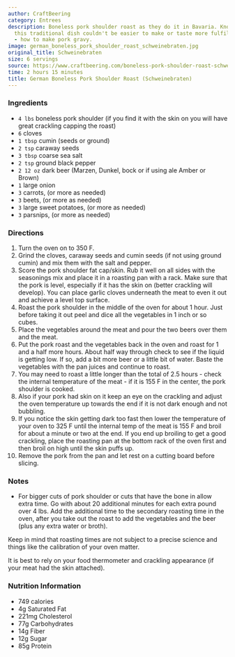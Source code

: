 ```yaml
---
author: CraftBeering
category: Entrees
description: Boneless pork shoulder roast as they do it in Bavaria. Known as Schweinebraten
  this traditional dish couldn't be easier to make or taste more fulfilling. Plus
  - how to make pork gravy.
image: german_boneless_pork_shoulder_roast_schweinebraten.jpg
original_title: Schweinebraten
size: 6 servings
source: https://www.craftbeering.com/boneless-pork-shoulder-roast-schweinebraten/
time: 2 hours 15 minutes
title: German Boneless Pork Shoulder Roast (Schweinebraten)
---
```

### Ingredients

* `4 lbs` boneless pork shoulder (if you find it with the skin on you will have great crackling capping the roast)
* `6` cloves
* `1 tbsp` cumin (seeds or ground)
* `2 tsp` caraway seeds
* `3 tbsp` coarse sea salt
* `2 tsp` ground black pepper
* `2 12 oz` dark beer (Marzen, Dunkel, bock or if using ale Amber or Brown)
* `1` large onion
* `3` carrots, (or more as needed)
* `3` beets, (or more as needed)
* `3` large sweet potatoes, (or more as needed)
* `3` parsnips, (or more as needed)

### Directions

1. Turn the oven on to 350 F.
2. Grind the cloves, caraway seeds and cumin seeds (if not using ground cumin) and mix them with the salt and pepper.
3. Score the pork shoulder fat cap/skin. Rub it well on all sides with the seasonings mix and place it in a roasting pan with a rack. Make sure that the pork is level, especially if it has the skin on (better crackling will develop). You can place garlic cloves underneath the meat to even it out and achieve a level top surface.
4. Roast the pork shoulder in the middle of the oven for about 1 hour. Just before taking it out peel and dice all the vegetables in 1 inch or so cubes.
5. Place the vegetables around the meat and pour the two beers over them and the meat.
6. Put the pork roast and the vegetables back in the oven and roast for 1 and a half more hours. About half way through check to see if the liquid is getting low. If so, add a bit more beer or a little bit of water. Baste the vegetables with the pan juices and continue to roast.
7. You may need to roast a little longer than the total of 2.5 hours - check the internal temperature of the meat - if it is 155 F in the center, the pork shoulder is cooked.
8. Also if your pork had skin on it keep an eye on the crackling and adjust the oven temperature up towards the end if it is not dark enough and not bubbling.
9. If you notice the skin getting dark too fast then lower the temperature of your oven to 325 F until the internal temp of the meat is 155 F and broil for about a minute or two at the end. If you end up broiling to get a good crackling, place the roasting pan at the bottom rack of the oven first and then broil on high until the skin puffs up.
10. Remove the pork from the pan and let rest on a cutting board before slicing.

### Notes

- For bigger cuts of pork shoulder or cuts that have the bone in allow extra time. Go with about 20 additional minutes for each extra pound over 4 lbs. Add the additional time to the secondary roasting time in the oven, after you take out the roast to add the vegetables and the beer (plus any extra water or broth).

Keep in mind that roasting times are not subject to a precise science and things like the calibration of your oven matter.

It is best to rely on your food thermometer and crackling appearance (if your meat had the skin attached).

### Nutrition Information

* 749 calories
* 4g Saturated Fat
* 221mg Cholesterol
* 77g Carbohydrates
* 14g Fiber
* 12g Sugar
* 85g Protein